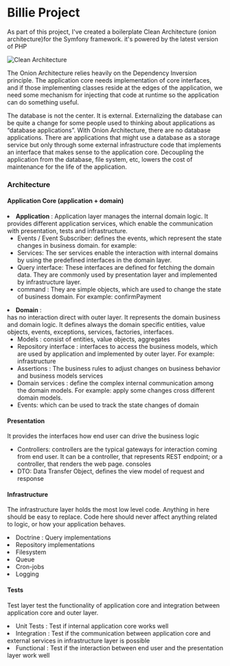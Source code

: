 # Billie Project

As part of this project, I've created a boilerplate Clean Architecture (onion architecture)for the Symfony framework. 
it's powered by the latest version of PHP

![Clean Architecture](https://tech.ovoenergy.com/content/images/2018/12/OnionLayersLabelled-2.png)

The Onion Architecture relies heavily on the Dependency Inversion principle.  The application core needs implementation
of core interfaces, and if those implementing classes reside at the edges of the application, we need some mechanism for
injecting that code at runtime so the application can do something useful.

The database is not the center.  It is external.   Externalizing the database can be quite a change for some people
used to thinking about applications as “database applications”.  With Onion Architecture, there are no database
applications.  There are applications that might use a database as a storage service but only through some external
infrastructure code that implements an interface that makes sense to the application core.  Decoupling the application
from the database, file system, etc, lowers the cost of maintenance for the life of the application.


### Architecture<br>

#### Application Core (application + domain)

<li> <b>Application</b> :
Application layer manages the internal domain logic. It provides different application services, which enable the
communication with presentation, tests and infrastructure.<br>

<ul>
<li>
Events / Event Subscriber:
defines the events, which represent the state changes in business domain. for example:
</li>
<li>Services:
The ser services enable the interaction with internal domains by using the predefined interfaces in the domain layer.
</li>
<li>Query interface:
These interfaces are defined for fetching the domain data. They are commonly used by presentation layer and implemented 
by infrastructure layer.
</li>
<li>command :
They are simple objects, which are used to change the state of business domain. For example: confirmPayment
</li>
</ul>
</li>

<li> <b>Domain</b> :<br>
has no interaction direct with outer layer. It represents the domain business and domain logic. It defines always the 
domain specific entities, value objects, events, exceptions, services, factories, interfaces. <br>
<ul>
<li>Models : consist of entities, value objects, aggregates
</li>
<li>Repository interface :
interfaces to access the business models, which are used by application and implemented by outer layer. For example:
infrastructure
</li>
<li>Assertions : The business rules to adjust changes on business behavior and business models
services
</li>
<li>Domain services : define the complex internal communication among the domain models. For example:
apply some changes cross different domain models.
</li>
<li>Events:
which can be used to track the state changes of domain
</li>
</ul>
</li>

#### Presentation
It provides the interfaces how end user can drive the business logic
<ul>
<li> Controllers:
controllers are the typical gateways for interaction coming from end user. It can be a controller, that represents REST
endpoint; or a controller, that renders the web page.
consoles
</li>
<li>DTO:
Data Transfer Object, defines the view model of request and response
</li>
</ul>

#### Infrastructure
The infrastructure layer holds the most low level code. Anything in here should be easy to replace. Code here should 
never affect anything related to logic, or how your application behaves.
<li>Doctrine : Query implementations</li>
<li>Repository implementations</li>
<li>Filesystem</li>
<li>Queue</li>
<li>Cron-jobs</li>
<li>Logging</li>

#### Tests
Test layer test the functionality of application core and integration between application core and outer layer.
<li>Unit Tests : 
Test if internal application core works well
</li>
<li>Integration :
Test if the communication between application core and external services in infrastructure layer is possible
 </li>
<li>Functional :
Test if the interaction between end user and the presentation layer work well
</li>